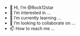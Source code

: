 - 👋 Hi, I’m @Rock12star
- 👀 I’m interested in ...
- 🌱 I’m currently learning ...
- 💞️ I’m looking to collaborate on ...
- 📫 How to reach me ...

<!---
Rock12star/Rock12star is a ✨ special ✨ repository because its `README.md` (this file) appears on your GitHub profile.
You can click the Preview link to take a look at your changes.
--->
